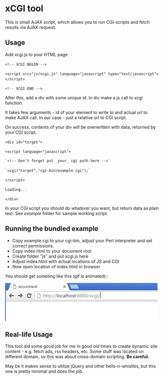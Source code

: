# xCGI tool
This is small AJAX script, which allows you to run CGI-scripts and fetch results
via AJAX request.
## Usage
Add xcgi.js to your HTML page

`<!-- XCGI BEGIN -->`

`<script src="js/xcgi.js" language="javascript" type="text/javascript"></script>`

`<!-- XCGI END -->`

After this, add a div with some unique id.
In div make a js call to xcgi function.

It takes few arguments - id of your element to write to and actual url to make AJAX call. In our case - just a relative url to CGI script.

On success, contents of your div will be
overwritten with data, returned by your CGI script.

`<div id="target">`

  `<script language="javascript">`

    `<!-- Don't forget put _your_ cgi path here -->`

    `xcgi("target","cgi-bin/example.cgi");`

   `</script>`

   `Loading... `

   `</div>`

 In your CGI script you should do whatever you want, but return data as plain text.
 See *example* folder for sample working script.

 ## Running the bundled example

 * Copy example.cgi to your cgi-bin, adjust your Perl interpreter and set correct permissions.
 * Copy index.html to your document root
 * Create folder "js" and put xcgi.js here
 * Adjust index.html with actual locations of JS and CGI
 * Now open location of index.html in browser

You should get someting like this (gif is animated)::

![xCGI in action](working.gif)


##  Real-life Usage
This tool did some good job for me in good old times to create dynamic site content - e.g. fetch ads, rss headers, etc. Some stuff was located on different domain, so  this was about cross-domain scripting.
**Be careful.**

May be it makes sense to utilize jQuery and other bells-n-whistles, but this one is pretty minimal and does the job.
